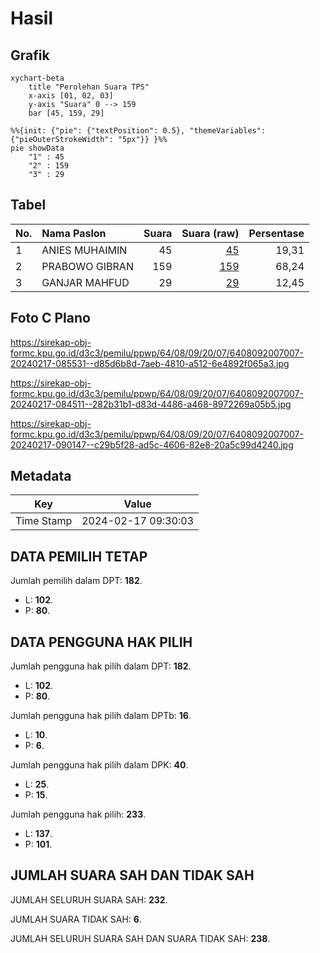 # Hasil

## Grafik

```mermaid
xychart-beta
    title "Perolehan Suara TPS"
    x-axis [01, 02, 03]
    y-axis "Suara" 0 --> 159
    bar [45, 159, 29]
```

```mermaid
%%{init: {"pie": {"textPosition": 0.5}, "themeVariables": {"pieOuterStrokeWidth": "5px"}} }%%
pie showData
    "1" : 45
    "2" : 159
    "3" : 29
```

## Tabel

| No. | Nama Paslon    | Suara | Suara (raw) | Persentase |
|:--- |:-------------- | -----:| -----------:| ----------:|
| 1   | ANIES MUHAIMIN | 45    | [45][p-1]   | 19,31      |
| 2   | PRABOWO GIBRAN | 159   | [159][p-2]  | 68,24      |
| 3   | GANJAR MAHFUD  | 29    | [29][p-3]   | 12,45      |


[p-1]: https://github.com/gigit-pemilu/pemilu-2024-64-kalimantan-timur/blob/main/pilpres/hitung-suara/sub/64-kalimantan-timur/sub/08-kutai-timur/sub/09-bengalon/sub/2007-sepaso-selatan/sub/007-tps/sub/paslon-1.txt
[p-2]: https://github.com/gigit-pemilu/pemilu-2024-64-kalimantan-timur/blob/main/pilpres/hitung-suara/sub/64-kalimantan-timur/sub/08-kutai-timur/sub/09-bengalon/sub/2007-sepaso-selatan/sub/007-tps/sub/paslon-2.txt
[p-3]: https://github.com/gigit-pemilu/pemilu-2024-64-kalimantan-timur/blob/main/pilpres/hitung-suara/sub/64-kalimantan-timur/sub/08-kutai-timur/sub/09-bengalon/sub/2007-sepaso-selatan/sub/007-tps/sub/paslon-3.txt

## Foto C Plano

https://sirekap-obj-formc.kpu.go.id/d3c3/pemilu/ppwp/64/08/09/20/07/6408092007007-20240217-085531--d85d6b8d-7aeb-4810-a512-6e4892f065a3.jpg

https://sirekap-obj-formc.kpu.go.id/d3c3/pemilu/ppwp/64/08/09/20/07/6408092007007-20240217-084511--282b31b1-d83d-4486-a468-8972269a05b5.jpg

https://sirekap-obj-formc.kpu.go.id/d3c3/pemilu/ppwp/64/08/09/20/07/6408092007007-20240217-090147--c29b5f28-ad5c-4606-82e8-20a5c99d4240.jpg


## Metadata

| Key        | Value               |
| ---------- | ------------------- |
| Time Stamp | 2024-02-17 09:30:03 |


## DATA PEMILIH TETAP

Jumlah pemilih dalam DPT: **182**.
 * L: **102**.
 * P: **80**.

## DATA PENGGUNA HAK PILIH

Jumlah pengguna hak pilih dalam DPT: **182**.
 * L: **102**.
 * P: **80**.

Jumlah pengguna hak pilih dalam DPTb: **16**.
 * L: **10**.
 * P: **6**.

Jumlah pengguna hak pilih dalam DPK: **40**.
 * L: **25**.
 * P: **15**.

Jumlah pengguna hak pilih: **233**.
 * L: **137**.
 * P: **101**.

## JUMLAH SUARA SAH DAN TIDAK SAH

JUMLAH SELURUH SUARA SAH: **232**.

JUMLAH SUARA TIDAK SAH: **6**.

JUMLAH SELURUH SUARA SAH DAN SUARA TIDAK SAH: **238**.


